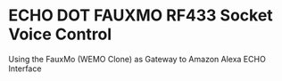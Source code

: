 # ECHO DOT FAUXMO RF433 Socket Voice Control
Using the FauxMo (WEMO Clone) as Gateway to Amazon Alexa ECHO Interface
